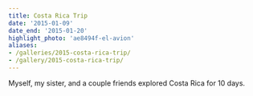 ```yaml
---
title: Costa Rica Trip
date: '2015-01-09'
date_end: '2015-01-20'
highlight_photo: 'ae8494f-el-avion'
aliases:
- /galleries/2015-costa-rica-trip/
- /gallery/2015-costa-rica-trip/
---
```


Myself, my sister, and a couple friends explored Costa Rica for 10 days.
